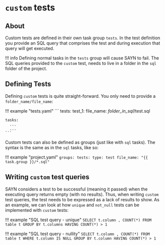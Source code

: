 # `custom` tests

## About

Custom tests are defined in their own task group `tests`. In the test definition you provide an SQL query that comprises the test and during execution that query will get executed.

!!! info
    Defining normal tasks in the `tests` group will cause SAYN to fail. The SQL queries provided to the `custom` test, needs to live in a folder in the `sql` folder of the project.

## Defining Tests

Defining `custom` tests is quite straight-forward. You only need to provide a `folder_name/file_name`:

!!! example "tests.yaml"
    ```
    tests:
      test_1:
        file_name: *folder_in_sql*/test.sql

    tasks:
      ...
      ...
    ```

Custom tests can also be defined as groups (just like with `sql` tasks). The syntax is the same as in the `sql` tasks, like so:

!!! example "project.yaml"
    ```
    groups:
      tests:
        type: test
        file_name: "{{ task.group }}/*.sql"
    ```


## Writing `custom` test queries

SAYN considers a test to be successful (meaning it passed) when the executing query returns empty (with no results). Thus, when writing `custom` test queries, the test needs to be expressed as a lack of results to show. As an example, we can look at how `unique` and `not_null` tests can be implemented with `custom` tests:

!!! example "SQL test query - unique"
    ```
    SELECT t.column
         , COUNT(*)
      FROM table t
     GROUP BY t.columns
    HAVING COUNT(*) > 1
    ```

!!! example "SQL test query - nullity"
    ```
    SELECT t.column
         , COUNT(*)
      FROM table t
     WHERE t.column IS NULL
     GROUP BY t.column
    HAVING COUNT(*) > 1
    ```
